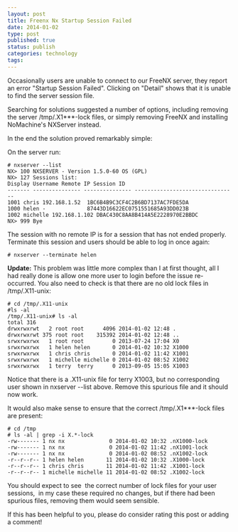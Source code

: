 ```yaml
--- 
layout: post 
title: Freenx Nx Startup Session Failed
date: 2014-01-02
type: post 
published: true 
status: publish
categories: technology
tags: 
---
```


Occasionally users are unable to connect to our FreeNX server, they
report an error "Startup Session Failed". Clicking on "Detail" shows
that it is unable to find the server session file.

Searching for solutions suggested a number of options, including
removing the server /tmp/.X1\*\*\*-lock files, or simply removing FreeNX
and installing NoMachine's NXServer instead.

In the end the solution proved remarkably simple:

On the server run:

    # nxserver --list
    NX> 100 NXSERVER - Version 1.5.0-60 OS (GPL)
    NX> 127 Sessions list:
    Display Username Remote IP Session ID
    ------- --------------- --------------- --------------------------------
    1001 chris 192.168.1.52  1BC6B4B9C3CF4C2B6BD7137AC7FDE5DA
    1000 helen -             87443D16622EC0751551685A93DD023B
    1002 michelle 192.168.1.102 DBAC430C8AA8B414A5E2228970E2BBDC
    NX> 999 Bye

The session with no remote IP is for a session that has not ended
properly. Terminate this session and users should be able to log in once
again:

    # nxserver --terminate helen

**Update:** This problem was little more complex than I at first
thought, all I had really done is allow one more user to login before
the issue re-occurred. You also need to check is that there are no old
lock files in /tmp/.X11-unix:

    # cd /tmp/.X11-unix
    #ls -al
    /tmp/.X11-unix# ls -al
    total 316
    drwxrwxrwt   2 root root      4096 2014-01-02 12:48 .
    drwxrwxrwt 375 root root    315392 2014-01-02 12:48 ..
    srwxrwxrwx   1 root root         0 2013-07-24 17:04 X0
    srwxrwxrwx   1 helen helen       0 2014-01-02 10:32 X1000
    srwxrwxrwx   1 chris chris       0 2014-01-02 11:42 X1001
    srwxrwxrwx   1 michelle michelle 0 2014-01-02 08:52 X1002
    srwxrwxrwx   1 terry  terry      0 2013-09-05 15:05 X1003

Notice that there is a .X11-unix file for terry X1003, but no
corresponding user shown in nxserver --list above. Remove this spurious
file and it should now work.

It would also make sense to ensure that the correct /tmp/.X1\*\*\*-lock
files are present:

    # cd /tmp
    # ls -al | grep -i X.*-lock
    -rw------- 1 nx nx              0 2014-01-02 10:32 .nX1000-lock
    -rw------- 1 nx nx              0 2014-01-02 11:42 .nX1001-lock
    -rw------- 1 nx nx              0 2014-01-02 08:52 .nX1002-lock
    -r--r--r-- 1 helen helen       11 2014-01-02 10:32 .X1000-lock
    -r--r--r-- 1 chris chris       11 2014-01-02 11:42 .X1001-lock
    -r--r--r-- 1 michelle michelle 11 2014-01-02 08:52 .X1002-lock

You should expect to see  the correct number of lock files for your user
sessions,  in my case these required no changes, but if there had been
spurious files, removing them would seem sensible.

If this has been helpful to you, please do consider rating this post or
adding a comment!

